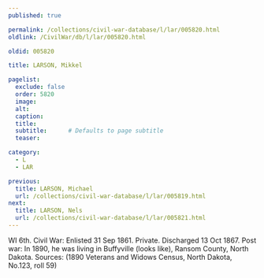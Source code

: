 ```yaml
---
published: true

permalink: /collections/civil-war-database/l/lar/005820.html
oldlink: /CivilWar/db/l/lar/005820.html

oldid: 005820

title: LARSON, Mikkel

pagelist:
  exclude: false
  order: 5820
  image: 
  alt:
  caption:
  title:
  subtitle:      # Defaults to page subtitle
  teaser:

category: 
  - L 
  - LAR

previous:
  title: LARSON, Michael
  url: /collections/civil-war-database/l/lar/005819.html  
next:
  title: LARSON, Nels
  url: /collections/civil-war-database/l/lar/005821.html   
---
```

WI 6th. Civil War: Enlisted 31 Sep 1861. Private. Discharged 13 Oct 1867. Post war: In 1890, he was living in Buffyville (looks like), Ransom County, North Dakota. Sources: (1890 Veterans and Widows Census, North Dakota, No.123, roll 59)